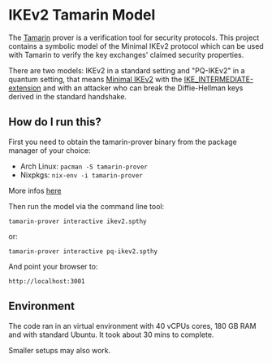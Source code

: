 # IKEv2 Tamarin Model

The [Tamarin](https://tamarin-prover.github.io/) prover is a verification tool
for security protocols. This project contains a symbolic model of the Minimal IKEv2
protocol which can be used with Tamarin to verify the key exchanges' claimed
security properties.

There are two models:
IKEv2 in a standard setting and "PQ-IKEv2" in a quantum setting, that means [Minimal IKEv2](https://datatracker.ietf.org/doc/html/rfc7815) with the [IKE_INTERMEDIATE-extension](https://datatracker.ietf.org/doc/html/draft-ietf-ipsecme-ikev2-intermediate-03) and with an attacker who can break the Diffie-Hellman keys derived in the standard handshake.

## How do I run this?

First you need to obtain the tamarin-prover binary from the package manager
of your choice:
* Arch Linux: `pacman -S tamarin-prover`
* Nixpkgs: `nix-env -i tamarin-prover`

More infos [here](https://tamarin-prover.github.io/manual/book/002_installation.html)

Then run the model via the command line tool:

	tamarin-prover interactive ikev2.spthy
or:

	tamarin-prover interactive pq-ikev2.spthy

And point your browser to:

	http://localhost:3001

## Environment

The code ran in an virtual environment with 40 vCPUs cores, 180 GB RAM and with standard Ubuntu. It took about 30 mins to complete.

Smaller setups may also work.

